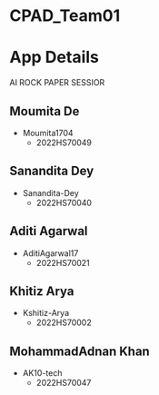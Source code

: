 # CPAD_Team01
# App Details
AI ROCK PAPER SESSIOR


## Moumita De
- Moumita1704
  - 2022HS70049	
## Sanandita Dey
- Sanandita-Dey
  - 2022HS70040	
## Aditi Agarwal	
- AditiAgarwal17
  - 2022HS70021	
## Khitiz Arya	
- Kshitiz-Arya
  - 2022HS70002	
## MohammadAdnan Khan 	
- AK10-tech
  - 2022HS70047	
